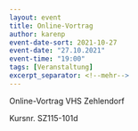 ```yaml
---
layout: event
title: Online-Vortrag
author: karenp
event-date-sort: 2021-10-27
event-date: "27.10.2021"
event-time: "19:00"
tags: [Veranstaltung]
excerpt_separator: <!--mehr-->
---
```


Online-Vortrag VHS Zehlendorf<!--mehr-->

Kursnr. SZ115-101d

